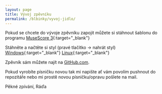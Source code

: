 ```yaml
---
layout: page
title: Vývoj zpěvníku
permalink: /blbinky/vyvoj-jidlo/
---
```


Pokud se chcete do vývoje zpěvníku zapojit můžete si stáhnout
šablonu do programu [MuseScore 3](https://musescore.org/cs){:target="_blank"}

Stáhněte a načtěte si styl (pravé tlačítko -> nahrát styl)
[Windows](jidlostyle-win.mss){:target="_blank"}
[Linux](jidlostyle-lin.mss){:target="_blank"}

Zpěvník sám můžete najít na [GitHub.com](https://github.com/Smidra/rada.smid.io-site/tree/master/jidlo).

Pokud vyrobíte písničku novou tak mi napište ať vám povolím pushnout do repozitáře
nebo mi prostě novou písničku/opravu pošlete na mail.

Pěkné zpívání, 
Ráďa


